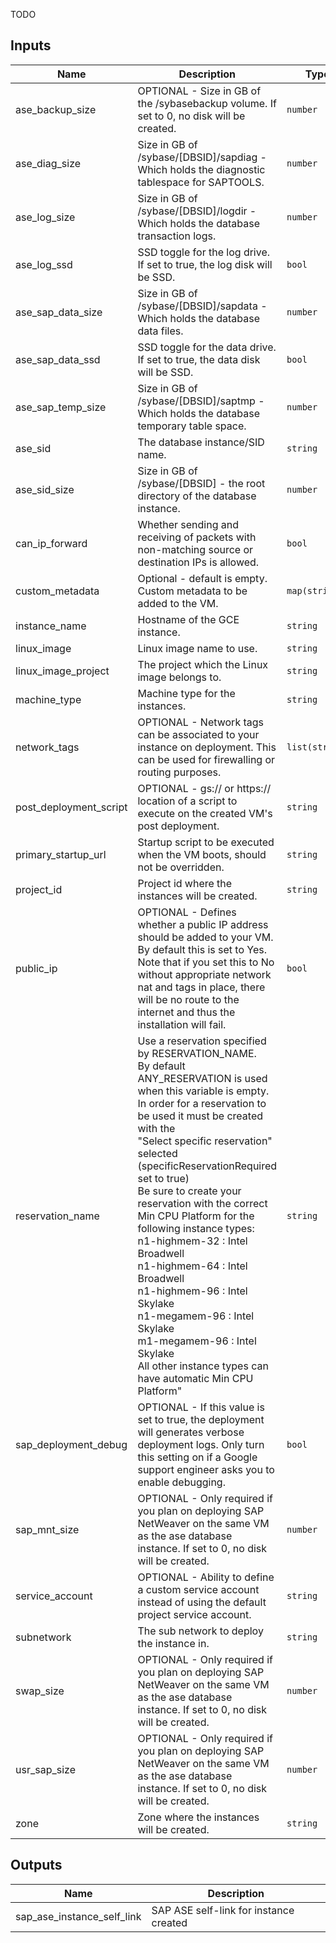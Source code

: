 TODO
<!-- BEGINNING OF PRE-COMMIT-TERRAFORM DOCS HOOK -->
## Inputs

| Name | Description | Type | Default | Required |
|------|-------------|------|---------|:--------:|
| ase\_backup\_size | OPTIONAL - Size in GB of the /sybasebackup volume. If set to 0, no disk will be created. | `number` | `0` | no |
| ase\_diag\_size | Size in GB of /sybase/[DBSID]/sapdiag - Which holds the diagnostic tablespace for SAPTOOLS. | `number` | `8` | no |
| ase\_log\_size | Size in GB of /sybase/[DBSID]/logdir - Which holds the database transaction logs. | `number` | `8` | no |
| ase\_log\_ssd | SSD toggle for the log drive. If set to true, the log disk will be SSD. | `bool` | `true` | no |
| ase\_sap\_data\_size | Size in GB of /sybase/[DBSID]/sapdata - Which holds the database data files. | `number` | `30` | no |
| ase\_sap\_data\_ssd | SSD toggle for the data drive. If set to true, the data disk will be SSD. | `bool` | `true` | no |
| ase\_sap\_temp\_size | Size in GB of /sybase/[DBSID]/saptmp - Which holds the database temporary table space. | `number` | `8` | no |
| ase\_sid | The database instance/SID name. | `string` | n/a | yes |
| ase\_sid\_size | Size in GB of /sybase/[DBSID] - the root directory of the database instance. | `number` | `8` | no |
| can\_ip\_forward | Whether sending and receiving of packets with non-matching source or destination IPs is allowed. | `bool` | `true` | no |
| custom\_metadata | Optional - default is empty. Custom metadata to be added to the VM. | `map(string)` | `{}` | no |
| instance\_name | Hostname of the GCE instance. | `string` | n/a | yes |
| linux\_image | Linux image name to use. | `string` | n/a | yes |
| linux\_image\_project | The project which the Linux image belongs to. | `string` | n/a | yes |
| machine\_type | Machine type for the instances. | `string` | n/a | yes |
| network\_tags | OPTIONAL - Network tags can be associated to your instance on deployment. This can be used for firewalling or routing purposes. | `list(string)` | `[]` | no |
| post\_deployment\_script | OPTIONAL - gs:// or https:// location of a script to execute on the created VM's post deployment. | `string` | `""` | no |
| primary\_startup\_url | Startup script to be executed when the VM boots, should not be overridden. | `string` | `"curl -s https://storage.googleapis.com/cloudsapdeploy/terraform/latest/terraform/sap_ase/startup.sh | bash -x -s https://storage.googleapis.com/cloudsapdeploy/terraform/latest/terraform"` | no |
| project\_id | Project id where the instances will be created. | `string` | n/a | yes |
| public\_ip | OPTIONAL - Defines whether a public IP address should be added to your VM. By default this is set to Yes. Note that if you set this to No without appropriate network nat and tags in place, there will be no route to the internet and thus the installation will fail. | `bool` | `true` | no |
| reservation\_name | Use a reservation specified by RESERVATION\_NAME.<br>By default ANY\_RESERVATION is used when this variable is empty.<br>In order for a reservation to be used it must be created with the<br>"Select specific reservation" selected (specificReservationRequired set to true)<br>Be sure to create your reservation with the correct Min CPU Platform for the<br>following instance types:<br>n1-highmem-32 : Intel Broadwell<br>n1-highmem-64 : Intel Broadwell<br>n1-highmem-96 : Intel Skylake<br>n1-megamem-96 : Intel Skylake<br>m1-megamem-96 : Intel Skylake<br>All other instance types can have automatic Min CPU Platform" | `string` | `""` | no |
| sap\_deployment\_debug | OPTIONAL - If this value is set to true, the deployment will generates verbose deployment logs. Only turn this setting on if a Google support engineer asks you to enable debugging. | `bool` | `false` | no |
| sap\_mnt\_size | OPTIONAL - Only required if you plan on deploying SAP NetWeaver on the same VM as the ase database instance. If set to 0, no disk will be created. | `number` | `0` | no |
| service\_account | OPTIONAL - Ability to define a custom service account instead of using the default project service account. | `string` | `""` | no |
| subnetwork | The sub network to deploy the instance in. | `string` | n/a | yes |
| swap\_size | OPTIONAL - Only required if you plan on deploying SAP NetWeaver on the same VM as the ase database instance. If set to 0, no disk will be created. | `number` | `0` | no |
| usr\_sap\_size | OPTIONAL - Only required if you plan on deploying SAP NetWeaver on the same VM as the ase database instance. If set to 0, no disk will be created. | `number` | `0` | no |
| zone | Zone where the instances will be created. | `string` | n/a | yes |

## Outputs

| Name | Description |
|------|-------------|
| sap\_ase\_instance\_self\_link | SAP ASE self-link for instance created |

<!-- END OF PRE-COMMIT-TERRAFORM DOCS HOOK -->
